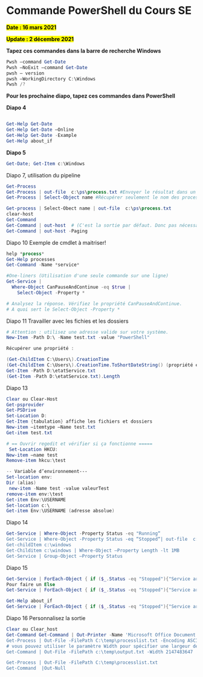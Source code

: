 # **Commande PowerShell du Cours SE**

<mark>**Date : 16 mars 2021**</mark>

<mark>**Update : 2 décembre 2021**</mark>


**Tapez ces commandes dans la barre de recherche Windows**

```powershell
Pwsh –command Get-Date
Pwsh –NoExit –command Get-Date
pwsh – version
pwsh –WorkingDirectory C:\Windows
Pwsh /?
```
**Pour les prochaine diapo, tapez ces commandes dans PowerShell**

**Diapo 4**

```powershell

Get-Help Get-Date
Get-Help Get-Date –Online
Get-Help Get-Date -Example
Get-Help about_if
```

**Diapo 5**

```powershell
Get-Date; Get-Item c:\Windows
```

Diapo 7, utilisation du pipeline

```powershell
Get-Process
Get-Process | out-file  c:\ps\process.txt #Envoyer le résultat dans un fichier texte.
Get-Process | Select-Object name #Récupérer seulement le nom des processes.

Get-process | Select-Obect name | out-file  c:\ps\process.txt
clear-host
Get-Command 
Get-Command | out-host  # (C'est la sortie par défaut. Donc pas nécessaire sauf si on veut des paramètres de la commande comme ce qui suit :).
Get-Command | out-host -Paging
```
Diapo 10
Exemple  de cmdlet à maitriser!

```powershell
help *process*
Get-Help processes 
Get-Command -Name *service*

#One-liners (Utilisation d'une seule commande sur une ligne)
Get-Service |
  Where-Object CanPauseAndContinue -eq $true |
    Select-Object -Property *

# Analysez la réponse. Vérifiez le propriété CanPauseAndContinue.
# A quoi sert le Select-Object -Property *
```


Diapo 11
Travailler avec les fichies et les dossiers

```powershell
# Attention : utilisez une adresse valide sur votre système.
New-Item -Path D:\ -Name test.txt -value "PowerShell"

Récupérer une propriété :

(Get-ChildItem C:\Users\).CreationTime
(Get-ChildItem C:\Users\).CreationTime.ToShortDateString() (propriété et méthode) 
Get-Item -Path D:\etatService.txt
(Get-Item -Path D:\etatService.txt).Length

```


Diapo 13

```powershell
Clear ou Clear-Host
Get-psprovider
Get-PSDrive
Set-Location D:
Get-Item {tabulation} affiche les fichiers et dossiers
New-item –itemtype –Name test.txt
Get-item test.txt

# == Ouvrir regedit et vérifier si ça fonctionne =====
 Set-Location HKCU:
New-item –name test
Remove-item hkcu:\test

-- Variable d’environnement---
Set-location env:
Dir (alias)
 new-item -Name test -value valeurTest
remove-item env:\test
Get-item Env:\USERNAME
Set-location c:\
Get-item Env:\USERNAME (adresse absolue)
```

Diapo 14

```powershell
Get-Service | Where-Object -Property Status -eq "Running“
Get-Service | Where-Object -Property Status -eq “Stopped“| out-file  c:\ps\process.txt
Get-childItem c:\windows
Get-Childitem c:\windows | Where-Object –Property Length -lt 1MB
Get-Service | Group-Object –Property Status
```

Diapo 15

```powershell
Get-Service | ForEach-Object { if ($_.Status -eq "Stopped"){"Service arrêté :  " + $_.Name} }
Pour faire un Else
Get-Service | ForEach-Object { if ($_.Status -eq "Stopped"){"Service arrêté :  " + $_.Name} }

Get-Help about_if
Get-Service | ForEach-Object { if ($_.Status -eq "Stopped"){"Service arrêté :  " + $_.Name} else {"Service en marche :  " + $_.Name} } > d:\EtatDesServices.txt
```
Diapo 16 Personnalisez la sortie

```powershell
Clear ou Clear_host
Get-Command Get-Command | Out-Printer -Name 'Microsoft Office Document Image Writer’
Get-Process | Out-File -FilePath C:\temp\processlist.txt -Encoding ASCII
# vous pouvez utiliser le paramètre Width pour spécifier une largeur de ligne.
Get-Command | Out-File -FilePath c:\temp\output.txt -Width 2147483647

Get-Process | Out-File -FilePath C:\temp\processlist.txt
Get-Command  |Out-Null
